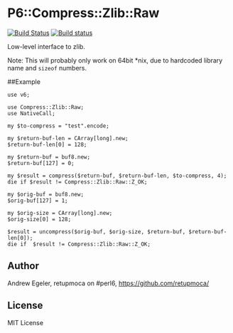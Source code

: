 # P6::Compress::Zlib::Raw

[![Build Status](https://travis-ci.org/retupmoca/P6-Compress-Zlib-Raw.svg?branch=master)](https://travis-ci.org/retupmoca/P6-Compress-Zlib-Raw) [![Build status](https://ci.appveyor.com/api/projects/status/github/retupmoca/P6-Compress-Zlib-Raw?svg=true)](https://ci.appveyor.com/project/retupmoca/P6-Compress-Zlib-Raw/branch/master)

Low-level interface to zlib.

Note: This will probably only work on 64bit \*nix, due to hardcoded library name
 and `sizeof` numbers.

##Example

```
use v6;

use Compress::Zlib::Raw;
use NativeCall;

my $to-compress = "test".encode;

my $return-buf-len = CArray[long].new;
$return-buf-len[0] = 128;

my $return-buf = buf8.new;
$return-buf[127] = 0;

my $result = compress($return-buf, $return-buf-len, $to-compress, 4);
die if $result != Compress::Zlib::Raw::Z_OK;

my $orig-buf = buf8.new;
$orig-buf[127] = 1;

my $orig-size = CArray[long].new;
$orig-size[0] = 128;

$result = uncompress($orig-buf, $orig-size, $return-buf, $return-buf-len[0]);
die if  $result != Compress::Zlib::Raw::Z_OK;
```

## Author

Andrew Egeler, retupmoca on #perl6, https://github.com/retupmoca/

## License

MIT License
